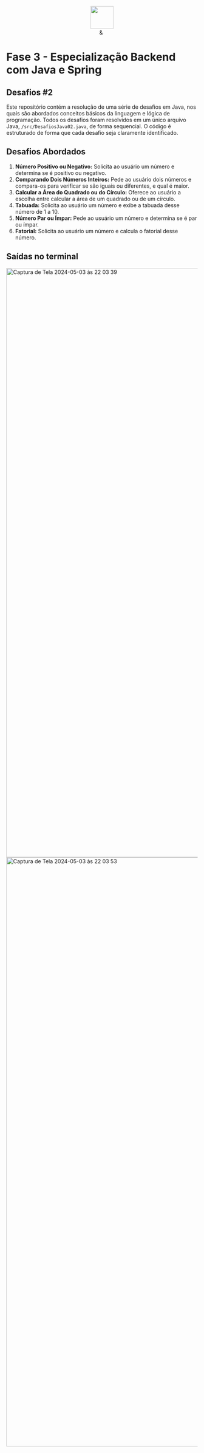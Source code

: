<p align="center"><img src="https://github.com/quasiEvil/ONE-DesafiosJava01/assets/140989367/629c3fbc-8343-4218-9383-cae3a8a329c1" height="60">
<br>
<img src="https://github.com/quasiEvil/ONE-DesafiosJava01/assets/140989367/ad683805-6a3c-4eb0-aee6-6c611b9d5340" height="10"> & <img src="https://github.com/quasiEvil/ONE-DesafiosJava01/assets/140989367/df751b45-3b7f-4297-a3c2-08d983be89b6" height="15">
</p>

# Fase 3 - Especialização Backend com Java e Spring

## Desafios #2
Este repositório contém a resolução de uma série de desafios em Java, nos quais são abordados conceitos básicos da linguagem e lógica de programação. Todos os desafios foram resolvidos em um único arquivo Java, `/src/DesafiosJava02.java`, de forma sequencial. O código é estruturado de forma que cada desafio seja claramente identificado.

## Desafios Abordados
1. **Número Positivo ou Negativo:** Solicita ao usuário um número e determina se é positivo ou negativo.
2. **Comparando Dois Números Inteiros:** Pede ao usuário dois números e compara-os para verificar se são iguais ou diferentes, e qual é maior.
3. **Calcular a Área do Quadrado ou do Círculo:** Oferece ao usuário a escolha entre calcular a área de um quadrado ou de um círculo.
4. **Tabuada:** Solicita ao usuário um número e exibe a tabuada desse número de 1 a 10.
5. **Número Par ou Ímpar:** Pede ao usuário um número e determina se é par ou ímpar.
6. **Fatorial:** Solicita ao usuário um número e calcula o fatorial desse número.

## Saídas no terminal
<img width="1552" alt="Captura de Tela 2024-05-03 às 22 03 39" src="https://github.com/quasiEvil/ONE-DesafiosJava02/assets/140989367/f9366562-acf4-4ed4-85d8-7d13dc98ff71">
<img width="1552" alt="Captura de Tela 2024-05-03 às 22 03 53" src="https://github.com/quasiEvil/ONE-DesafiosJava02/assets/140989367/6d047aed-8896-4df3-99c1-9195e2142c5c">
